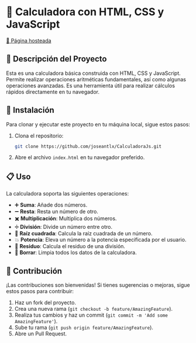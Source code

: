# 🧮 Calculadora con HTML, CSS y JavaScript

[🔗 Página hosteada](https://master--jd-calculadorajs.netlify.app/)

## 📜 Descripción del Proyecto

Esta es una calculadora básica construida con HTML, CSS y JavaScript. Permite realizar operaciones aritméticas fundamentales, así como algunas operaciones avanzadas. Es una herramienta útil para realizar cálculos rápidos directamente en tu navegador.

## 🚀 Instalación

Para clonar y ejecutar este proyecto en tu máquina local, sigue estos pasos:

1. Clona el repositorio:
   ```sh
   git clone https://github.com/joseantlx/CalculadoraJs.git
   ```

2. Abre el archivo `index.html` en tu navegador preferido.

## 📋 Uso

La calculadora soporta las siguientes operaciones:

- ➕ **Suma**: Añade dos números.
- ➖ **Resta**: Resta un número de otro.
- ✖️ **Multiplicación**: Multiplica dos números.
- ➗ **División**: Divide un número entre otro.
- 🌿 **Raíz cuadrada**: Calcula la raíz cuadrada de un número.
- 💥 **Potencia**: Eleva un número a la potencia especificada por el usuario.
- 🔢 **Residuo**: Calcula el residuo de una división.
- 🧹 **Borrar**: Limpia todos los datos de la calculadora.

## 🤝 Contribución

¡Las contribuciones son bienvenidas! Si tienes sugerencias o mejoras, sigue estos pasos para contribuir:

1. Haz un fork del proyecto.
2. Crea una nueva rama (`git checkout -b feature/AmazingFeature`).
3. Realiza tus cambios y haz un commit (`git commit -m 'Add some AmazingFeature'`).
4. Sube tu rama (`git push origin feature/AmazingFeature`).
5. Abre un Pull Request.
